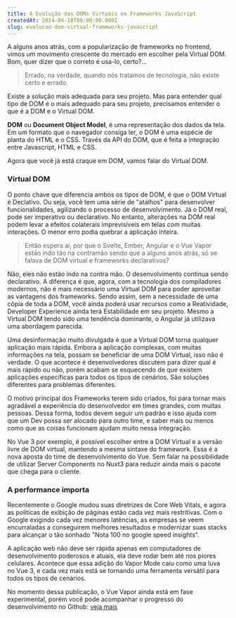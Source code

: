 ```yaml
---
title: A Evolução das DOMs Virtuais em Frameworks JavaScript
createdAt: 2024-04-18T00:00:00.000Z
slug: evolucao-dom-virtual-frameworks-javascript
---
```


A alguns anos atrás, com a popularização de frameworks no frontend, vimos um movimento crescente do mercado em escolher pela Virtual DOM. Bom, quer dizer que o correto é usa-lo, certo?...

> Errado, na verdade, quando nós tratamos de tecnologia, não existe certo e errado.

Existe a solução mais adequada para seu projeto. Mas para entender qual tipo de DOM é o mais adequado para seu projeto, precisamos entender o que é a DOM e o Virtual DOM.

**DOM** ou **Document Object Model**, é uma representação dos dados da tela. Em um formato que o navegador consiga ler, o DOM é uma espécie de planta do HTML e o CSS. Través da API do DOM, que é feita a integração entre Javascript, HTML e CSS.

Agora que você já está craque em DOM, vamos falar do Virtual DOM.

### Virtual DOM

O ponto chave que diferencia ambos os tipos de DOM, é que o DOM Virtual é Declativo. Ou seja, você tem uma série de "atalhos" para desenvolver funcionalidades, agilizando o processo de desenvolvimento. Já o DOM real, pode ser imperativo ou declarativo. No entanto, alterações na DOM real podem levar a efeitos colaterais imprevisíveis em telas com muitas interações. O menor erro podia quebrar a aplicação inteira.

> Então espera aí, por que o Svelte, Ember, Angular e o Vue Vapor estão indo tão na contramão sendo que a alguns anos atrás, só se falava de DOM virtual e frameworks declarativos?

Não, eles não estão indo na contra mão. O desenvolvimento continua sendo declarativo. A diferença é que, agora, com a tecnologia dos compiladores modernos, não é mais necessário uma Virtual DOM para poder aproveitar as vantagens dos frameworks. Sendo assim, sem a necessidade de uma cópia de toda a DOM, você ainda poderá usar recursos como a Reatividade, Developer Experience ainda terá Estabilidade em seu projeto. Mesmo a Virtual DOM tendo sido uma tendência dominante, o Angular já utilizava uma abordagem parecida.

Uma desinformação muito divulgada é que a Virtual DOM torna qualquer aplicação mais rápida. Embora a aplicação complexas, com muitas informações na tela, possam se beneficiar de uma DOM Virtual, isso não é verdade. O que acontece é desenvolvedores discutem para dizer qual é mais rápido ou não, porém acabam se esquecendo de que existem aplicações específicas para todos os tipos de cenários. São soluções diferentes para problemas diferentes.

O motivo principal dos Frameworks terem sido criados, foi para tornar mais agradável a experiência do desenvolvedor em times grandes, com muitas pessoas. Dessa forma, todos devem seguir um padrão e isso ajuda com que um Dev possa ser alocado para outro time, e saber mais ou menos como que as coisas funcionam ajudam muito nessa integração.

No Vue 3 por exemplo, é possível escolher entre a DOM Virtual e a versão livre de DOM virtual, mantendo a mesma sintaxe do framework. Essa é a nova aposta do time de desenvolvimento do Vue. Sem falar na possibilidade de utilizar Server Components no Nuxt3 para reduzir ainda mais o pacote que chega para o cliente.

### A performance importa

Recentemente o Google mudou suas diretrizes de Core Web Vitals, e agora as políticas de exibição de páginas estão cada vez mais restritivas. Com o Google exigindo cada vez menores latências, as empresas se veem encurraladas a conseguirem melhores resultados e modernizar suas stacks para alcançar o tão sonhado "Nota 100 no google speed insights".

A aplicação web não deve ser rápida apenas em computadores de desenvolvimento poderosos e atuais, ela deve rodar bem até nos piores celulares. Acontece que essa adição do Vapor Mode caiu como uma luva no Vue 3, e cada vez mais está se tornando uma ferramenta versátil para todos os tipos de cenários.

No momento dessa publicação, o Vue Vapor ainda está em fase experimental, porém você pode acompanhar o progresso do desenvolvimento no Github: [veja mais](https://github.com/vuejs/core-vapor?tab=readme-ov-file#todo)
